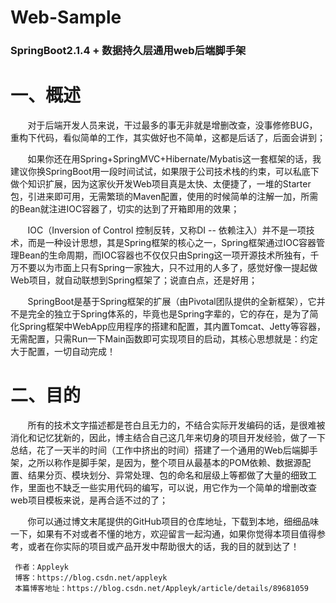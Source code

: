 # Web-Sample
### SpringBoot2.1.4 + 数据持久层通用web后端脚手架

# 一、概述


       对于后端开发人员来说，干过最多的事无非就是增删改查，没事修修BUG，重构下代码，看似简单的工作，其实做好也不简单，这都是后话了，后面会讲到；

       如果你还在用Spring+SpringMVC+Hibernate/Mybatis这一套框架的话，我建议你换SpringBoot用一段时间试试，如果限于公司技术栈的约束，可以私底下做个知识扩展，因为这家伙开发Web项目真是太快、太便捷了，一堆的Starter包，引进来即可用，无需繁琐的Maven配置，使用的时候简单的注解一加，所需的Bean就注进IOC容器了，切实的达到了开箱即用的效果；

       IOC（Inversion of Control 控制反转，又称DI -- 依赖注入）并不是一项技术，而是一种设计思想，其是Spring框架的核心之一，Spring框架通过IOC容器管理Bean的生命周期，而IOC容器也不仅仅只由Spring这一项开源技术所独有，千万不要以为市面上只有Spring一家独大，只不过用的人多了，感觉好像一提起做Web项目，就自动联想到Spring框架了；说直白点，还是好用；

       SpringBoot是基于Spring框架的扩展（由Pivotal团队提供的全新框架），它并不是完全的独立于Spring体系的，毕竟也是Spring字辈的，它的存在，是为了简化Spring框架中WebApp应用程序的搭建和配置，其内置Tomcat、Jetty等容器，无需配置，只需Run一下Main函数即可实现项目的启动，其核心思想就是：约定大于配置，一切自动完成！





# 二、目的


       所有的技术文字描述都是苍白且无力的，不结合实际开发编码的话，是很难被消化和记忆犹新的，因此，博主结合自己这几年来切身的项目开发经验，做了一下总结，花了一天半的时间（工作中挤出的时间）搭建了一个通用的Web后端脚手架，之所以称作是脚手架，是因为，整个项目从最基本的POM依赖、数据源配置、结果分页、模块划分、异常处理、包的命名和层级上等都做了大量的细致工作，里面也不缺乏一些实用代码的编写，可以说，用它作为一个简单的增删改查web项目模板来说，是再合适不过的了；

       你可以通过博文末尾提供的GitHub项目的仓库地址，下载到本地，细细品味一下，如果有不对或者不懂的地方，欢迎留言一起沟通，如果你觉得本项目值得参考，或者在你实际的项目或产品开发中帮助很大的话，我的目的就到达了！



     作者：Appleyk
     博客：https://blog.csdn.net/appleyk
     本篇博客地址：https://blog.csdn.net/Appleyk/article/details/89681059
     
